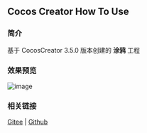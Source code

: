 ## Cocos Creator How To Use

### 简介

基于 CocosCreator 3.5.0 版本创建的 **涂鸦** 工程

### 效果预览
![image](../../../gif/20220304/2022030412.gif)

### 相关链接
[Gitee](https://gitee.com/mirrors_cocos-creator/example-cases/tree/master/assets/cases/graphics/demo) | [Github](https://github.com/cocos-creator/example-cases/tree/master/assets/cases/graphics/demo)
